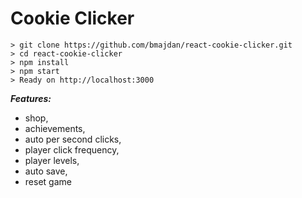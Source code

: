 # Cookie Clicker

    > git clone https://github.com/bmajdan/react-cookie-clicker.git
    > cd react-cookie-clicker
    > npm install
    > npm start
    > Ready on http://localhost:3000

***Features:***
 - shop,
 - achievements,
 - auto per second clicks,
 - player click frequency,
 - player levels,
 - auto save,
 - reset game